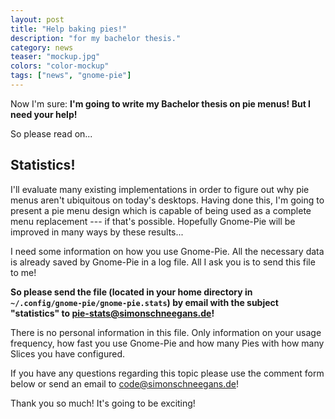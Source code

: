```yaml
---
layout: post
title: "Help baking pies!"
description: "for my bachelor thesis."
category: news
teaser: "mockup.jpg"
colors: "color-mockup"
tags: ["news", "gnome-pie"]
---
```


Now I'm sure: <strong>I'm going to write my Bachelor thesis on pie menus! But I need your help!</strong>

So please read on...

<!--more-->

## Statistics!

I'll evaluate many existing implementations in order to figure out why pie menus aren't ubiquitous on today's desktops. Having done this, I'm going to present a pie menu design which is capable of being used as a complete menu replacement --- if that's possible. Hopefully Gnome-Pie will be improved in many ways by these results...


I need some information on how you use Gnome-Pie. All the necessary data is already saved by Gnome-Pie in a log file. All I ask you is to send this file to me!

<strong>So please send the file (located in your home directory in `~/.config/gnome-pie/gnome-pie.stats`) by email with the subject "statistics" to pie-stats@simonschneegans.de!</strong>

There is no personal information in this file. Only information on your usage frequency, how fast you use Gnome-Pie and how many Pies with how many Slices you have configured.

If you have any questions regarding this topic please use the comment form below or send an email to code@simonschneegans.de!

<div class="well">Thank you so much! It's going to be exciting!</div>
